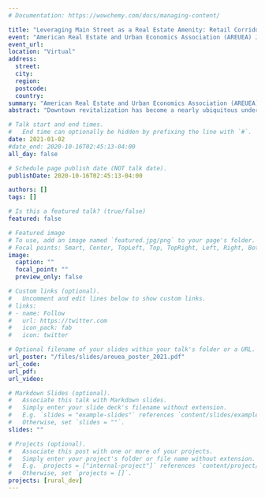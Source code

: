 ```yaml
---
# Documentation: https://wowchemy.com/docs/managing-content/

title: "Leveraging Main Street as a Real Estate Amenity: Retail Corridor Revitalization and Residential Property Values"
event: "American Real Estate and Urban Economics Association (AREUEA) January Meeting"
event_url:
location: "Virtual"
address:
  street:
  city:
  region:
  postcode:
  country:
summary: "American Real Estate and Urban Economics Association (AREUEA) January Meeting"
abstract: "Downtown revitalization has become a nearly ubiquitous undertaking throughout the municipal landscape of the United States. In the hope of curtailing the effects of twentieth-century downtown disinvestment, suburbanization, and deindustrialization, local coalitions of public and private stakeholders have decided to reverse these trends and restore the vitality and character of their historic business districts. One such endeavor, the Main Street Program, equips smaller towns and cities with the resources and know-how to leverage their dense, walkable retail corridor(s) as an economic development asset. In this paper, I look at the relationship between active Main Street Programs in Ohio and the sale prices of nearby residential properties, specifically focusing on the property’s distance to its respective downtown, or “Main Street” district. I find that home sale prices are higher for properties sold in a community that actively participates in the Main Street Program. Furthermore, I find that there is an additional premium in the sale price for properties that are located in close proximity to a downtown business district with an active Main Street Program."

# Talk start and end times.
#   End time can optionally be hidden by prefixing the line with `#`.
date: 2021-01-02
#date_end: 2020-10-16T02:45:13-04:00
all_day: false

# Schedule page publish date (NOT talk date).
publishDate: 2020-10-16T02:45:13-04:00

authors: []
tags: []

# Is this a featured talk? (true/false)
featured: false

# Featured image
# To use, add an image named `featured.jpg/png` to your page's folder.
# Focal points: Smart, Center, TopLeft, Top, TopRight, Left, Right, BottomLeft, Bottom, BottomRight.
image:
  caption: ""
  focal_point: ""
  preview_only: false

# Custom links (optional).
#   Uncomment and edit lines below to show custom links.
# links:
# - name: Follow
#   url: https://twitter.com
#   icon_pack: fab
#   icon: twitter

# Optional filename of your slides within your talk's folder or a URL.
url_poster: "/files/slides/areuea_poster_2021.pdf"
url_code:
url_pdf:
url_video:

# Markdown Slides (optional).
#   Associate this talk with Markdown slides.
#   Simply enter your slide deck's filename without extension.
#   E.g. `slides = "example-slides"` references `content/slides/example-slides.md`.
#   Otherwise, set `slides = ""`.
slides: ""

# Projects (optional).
#   Associate this post with one or more of your projects.
#   Simply enter your project's folder or file name without extension.
#   E.g. `projects = ["internal-project"]` references `content/project/deep-learning/index.md`.
#   Otherwise, set `projects = []`.
projects: [rural_dev]
---
```

